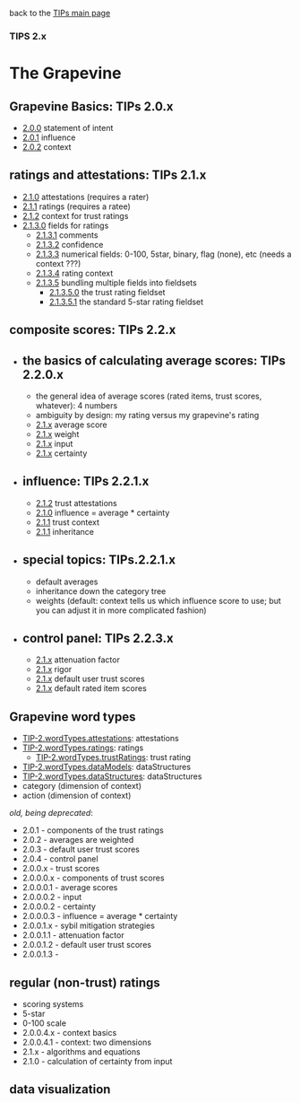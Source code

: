 back to the [TIPs main page](..)

### TIPS 2.x

The Grapevine
=====

## Grapevine Basics: TIPs 2.0.x
- [2.0.0](intent.md) statement of intent
- [2.0.1](influence.md) influence
- [2.0.2](context.md) context

## ratings and attestations: TIPs 2.1.x
- [2.1.0](attestations/attestations.md) attestations (requires a rater)
- [2.1.1](attestations/ratings.md) ratings (requires a ratee)
- [2.1.2](attestations/context.md) context for trust ratings
- [2.1.3.0](attestations/fields.md) fields for ratings
  - [2.1.3.1](attestations/comments.md) comments
  - [2.1.3.2](attestations/confidence.md) confidence
  - [2.1.3.3](attestations/comments.md) numerical fields: 0-100, 5star, binary, flag (none), etc (needs a context ???)
  - [2.1.3.4](attestations/comments.md) rating context
  - [2.1.3.5](attestations/comments.md) bundling multiple fields into fieldsets
    - [2.1.3.5.0](attestations/comments.md) the trust rating fieldset
    - [2.1.3.5.1](attestations/comments.md) the standard 5-star rating fieldset

## composite scores: TIPs 2.2.x
- ## the basics of calculating average scores: TIPs 2.2.0.x
  - []() the general idea of average scores (rated items, trust scores, whatever): 4 numbers
  - []() ambiguity by design: my rating versus my grapevine's rating
  - [2.1.x](compositeScores/averageScore.md) average score
  - [2.1.x](compositeScores/weight.md) weight
  - [2.1.x](compositeScores/input.md) input
  - [2.1.x](compositeScores/certainty.md) certainty

- ## influence: TIPs 2.2.1.x
  - [2.1.2](influence/trustAttestations.md) trust attestations
  - [2.1.0](influence/influence.md) influence = average * certainty
  - [2.1.1](influence/context.md) trust context
  - [2.1.1](influence/inheritance.md) inheritance

- ## special topics: TIPs.2.2.1.x
  - []() default averages
  - []() inheritance down the category tree
  - []() weights (default: context tells us which influence score to use; but you can adjust it in more complicated fashion)

- ## control panel: TIPs 2.2.3.x
  - [2.1.x](controlPanel/attenuationFactor.md) attenuation factor
  - [2.1.x](controlPanel/rigor.md) rigor
  - [2.1.x](controlPanel/defaultScores.md) default user trust scores
  - [2.1.x](controlPanel/defaultScores.md) default rated item scores

## Grapevine word types
- [TIP-2.wordTypes.attestations](): attestations
- [TIP-2.wordTypes.ratings](): ratings
  - [TIP-2.wordTypes.trustRatings](): trust rating
- [TIP-2.wordTypes.dataModels](): dataStructures
- [TIP-2.wordTypes.dataStructures](): dataStructures
- category (dimension of context)
- action (dimension of context)


*old, being deprecated*:
- 2.0.1 - components of the trust ratings
- 2.0.2 - averages are weighted
- 2.0.3 - default user trust scores
- 2.0.4 - control panel
- 2.0.0.x - trust scores
- 2.0.0.0.x - components of trust scores
- 2.0.0.0.1 - average scores
- 2.0.0.0.2 - input
- 2.0.0.0.2 - certainty
- 2.0.0.0.3 - influence = average * certainty
- 2.0.0.1.x - sybil mitigation strategies
- 2.0.0.1.1 - attenuation factor
- 2.0.0.1.2 - default user trust scores
- 2.0.0.1.3 -

## regular (non-trust) ratings
- scoring systems
- 5-star
- 0-100 scale
- 2.0.0.4.x - context basics
- 2.0.0.4.1 - context: two dimensions
- 2.1.x - algorithms and equations
- 2.1.0 - calculation of certainty from input

## data visualization
